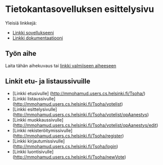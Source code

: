 # Tietokantasovelluksen esittelysivu

Yleisiä linkkejä:

* [Linkki sovellukseeni](mmohamud.users.cs.helsinki.fi/Tsoha)
* [Linkki dokumentaatiooni](https://github.com/mmohamud/Tsoha-Bootstrap/blob/master/doc/dokumentaatio.pdf)

## Työn aihe

Laita tähän aihekuvaus tai [linkki valmiiseen aiheeseen](http://advancedkittenry.github.io/suunnittelu_ja_tyoymparisto/aiheet/Aanestys.html) 


## Linkit etu- ja listaussivuille

* [Linkki etusivulle] (http://mmohamud.users.cs.helsinki.fi/Tsoha/)
* [Linkki listaussivulle] (http://mmohamud.users.cs.helsinki.fi/Tsoha/votelist)
* [Linkki esittelysivulle] (http://mmohamud.users.cs.helsinki.fi/Tsoha/votelist/opAanestys)
* [Linkki muokkaussivulle] (http://mmohamud.users.cs.helsinki.fi/Tsoha/votelist/opAanestys/edit)
* [Linkki rekisteröitymissivulle] (http://mmohamud.users.cs.helsinki.fi/Tsoha/register)
* [Linkki kirjautumissivulle] (http://mmohamud.users.cs.helsinki.fi/Tsoha/login)
* [Linkki luontisivulle] (http://mmohamud.users.cs.helsinki.fi/Tsoha/newVote)


